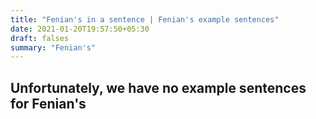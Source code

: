 ```yaml
---
title: "Fenian's in a sentence | Fenian's example sentences"
date: 2021-01-20T19:57:50+05:30
draft: falses
summary: "Fenian's"
---
```

## Unfortunately, we have no example sentences for Fenian's                 
